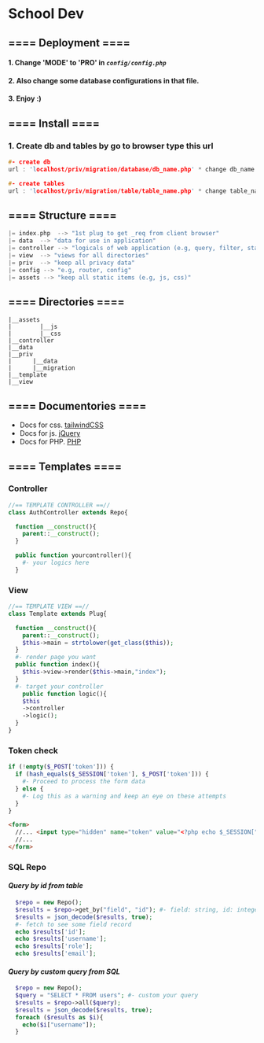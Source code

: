 # **School Dev**

## ==== **Deployment** ====

#### 1. Change 'MODE' to 'PRO' in _`config/config.php`_

#### 2. Also change some database configurations in that file.

#### 3. Enjoy :)

## ==== **Install** ====

### 1. Create db and tables by go to browser type this url

```c
#- create db
url : 'localhost/priv/migration/database/db_name.php' * change db_name

#- create tables
url : 'localhost/priv/migration/table/table_name.php' * change table_name
```

## ==== **Structure** ====

```c
|= index.php  --> "1st plug to get _req from client browser"
|= data  --> "data for use in application"
|= controller --> "logicals of web application (e.g, query, filter, statistics)"
|= view  --> "views for all directories"
|= priv  --> "keep all privacy data"
|= config --> "e.g, router, config"
|= assets --> "keep all static items (e.g, js, css)"
```

## ==== **Directories** ====

```
|__assets
|        |__js
|        |__css
|__controller
|__data
|__priv
|      |__data
|      |__migration
|__template
|__view
```

## ==== Documentories ====

- Docs for css. [tailwindCSS](https://tailwindcss.com/docs)
- Docs for js. [jQuery](https://api.jquery.com/)
- Docs for PHP. [PHP](https://www.php.net/docs.php)

## ==== **Templates** ====

### **Controller**

```php
//== TEMPLATE CONTROLLER ==//
class AuthController extends Repo{

  function __construct(){
    parent::__construct();
  }

  public function yourcontroller(){
    #- your logics here
  }

```

### **View**

```php
//== TEMPLATE VIEW ==//
class Template extends Plug{

  function __construct(){
    parent::__construct();
    $this->main = strtolower(get_class($this));
  }
  #- render page you want
  public function index(){
    $this->view->render($this->main,"index");
  }
  #- target your controller
    public function logic(){
    $this
    ->controller
    ->logic();
  }
}
```

### **Token check**

```php
if (!empty($_POST['token'])) {
  if (hash_equals($_SESSION['token'], $_POST['token'])) {
    #- Proceed to process the form data
  } else {
    #- Log this as a warning and keep an eye on these attempts
  }
}
```

```html
<form>
  //... <input type="hidden" name="token" value="<?php echo $_SESSION["token"]; ?>">
  //...
</form>
```

### **SQL Repo**

#### _Query by id from table_

```php
  $repo = new Repo();
  $results = $repo->get_by("field", "id"); #- field: string, id: integer
  $results = json_decode($results, true);
  #- fetch to see some field record
  echo $results['id'];
  echo $results['username'];
  echo $results['role'];
  echo $results['email'];
```

#### _Query by custom query from SQL_

```php
  $repo = new Repo();
  $query = "SELECT * FROM users"; #- custom your query
  $results = $repo->all($query);
  $results = json_decode($results, true);
  foreach ($results as $i){
    echo($i["username"]);
  }
```

<!-- ### ==== Deployment ====
### 1. Setup for Database
#### *On Windows*
- create datebase and tables with this__ remind that "to use with *Super Privilege* role" ==> run with *Administrator*
```bash
bash -c "sh db_create.sh"
```
#### *On Linux*
```bash
sudo chmod +x db_create.sh
./db_create.sh
``` -->

